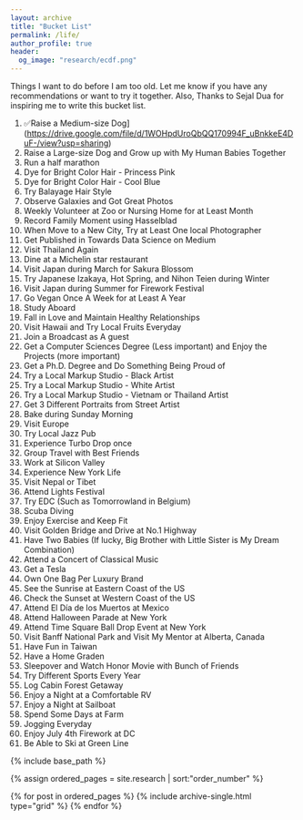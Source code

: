 ```yaml
---
layout: archive
title: "Bucket List"
permalink: /life/
author_profile: true
header:
  og_image: "research/ecdf.png"
---
```


Things I want to do before I am too old. Let me know if you have any recommendations or want to try it together. Also, Thanks to Sejal Dua for inspiring me to write this bucket list.

1. :white_check_mark:Raise a Medium-size Dog](https://drive.google.com/file/d/1WOHpdUroQbQQ170994F_uBnkkeE4DuF-/view?usp=sharing)
2. Raise a Large-size Dog and Grow up with My Human Babies Together
3. Run a half marathon
4. Dye for Bright Color Hair - Princess Pink
5. Dye for Bright Color Hair - Cool Blue
6. Try Balayage Hair Style
7. Observe Galaxies and Got Great Photos
8. Weekly Volunteer at Zoo or Nursing Home for at Least Month
9. Record Family Moment using Hasselblad
10. When Move to a New City, Try at Least One local Photographer
11. Get Published in Towards Data Science on Medium
12. Visit Thailand Again
13. Dine at a Michelin star restaurant
14. Visit Japan during March for Sakura Blossom
15. Try Japanese Izakaya, Hot Spring, and Nihon Teien during Winter
16. Visit Japan during Summer for Firework Festival
17. Go Vegan Once A Week for at Least A Year
18. Study Aboard
19. Fall in Love and Maintain Healthy Relationships
20. Visit Hawaii and Try Local Fruits Everyday
21. Join a Broadcast as A guest 
22. Get a Computer Sciences Degree (Less important) and Enjoy the Projects (more important)
23. Get a Ph.D. Degree and Do Something Being Proud of
24. Try a Local Markup Studio - Black Artist
25. Try a Local Markup Studio - White Artist
26. Try a Local Markup Studio - Vietnam or Thailand Artist
27. Get 3 Different Portraits from Street Artist
28. Bake during Sunday Morning
29. Visit Europe
30. Try  Local Jazz Pub
31. Experience Turbo Drop once 
32. Group Travel with Best Friends
33. Work at Silicon Valley
34. Experience New York Life
35. Visit Nepal or Tibet
36. Attend Lights Festival
37. Try EDC (Such as Tomorrowland in Belgium)
38. Scuba Diving 
39. Enjoy Exercise and Keep Fit
40. Visit Golden Bridge and Drive at No.1 Highway
41. Have Two Babies (If lucky, Big Brother with Little Sister is My Dream Combination)
42. Attend a Concert of Classical Music
43. Get a Tesla
44. Own One Bag Per Luxury Brand
45. See the Sunrise at Eastern Coast of the US
46. Check the Sunset at Western Coast of the US
47. Attend El Día de los Muertos at Mexico 
48. Attend Halloween Parade at New York
49. Attend Time Square Ball Drop Event at New York
50. Visit Banff National Park and Visit My Mentor at Alberta, Canada
51. Have Fun in Taiwan
52. Have a Home Graden 
53. Sleepover and Watch Honor Movie with Bunch of Friends
54. Try Different Sports Every Year
55. Log Cabin Forest Getaway
56. Enjoy a Night at a Comfortable RV
57. Enjoy a Night at Sailboat
58. Spend Some Days at Farm
59. Jogging Everyday
60. Enjoy July 4th Firework at DC
61. Be Able to Ski at Green Line

<nbsp>

{% include base_path %}

{% assign ordered_pages = site.research | sort:"order_number" %}

{% for post in ordered_pages %}
  {% include archive-single.html type="grid" %}
{% endfor %}
